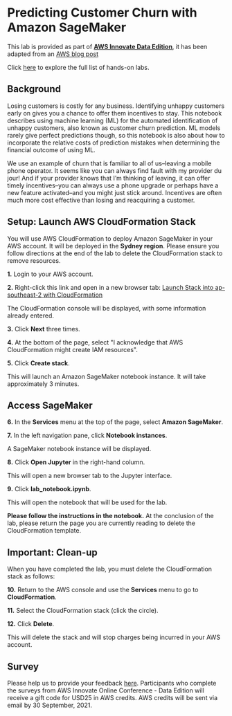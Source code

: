 
# **Predicting Customer Churn with Amazon SageMaker**

This lab is provided as part of **[AWS Innovate Data Edition](https://aws.amazon.com/events/aws-innovate/data/)**,  it has been adapted from an [AWS blog post](https://aws.amazon.com/blogs/machine-learning/predicting-customer-churn-with-amazon-machine-learning/)

Click [here](https://github.com/phonghuule/aws-innovate-data) to explore the full list of hands-on labs.
## Background

Losing customers is costly for any business.  Identifying unhappy customers early on gives you a chance to offer them incentives to stay.  This notebook describes using machine learning (ML) for the automated identification of unhappy customers, also known as customer churn prediction. ML models rarely give perfect predictions though, so this notebook is also about how to incorporate the relative costs of prediction mistakes when determining the financial outcome of using ML.

We use an example of churn that is familiar to all of us–leaving a mobile phone operator.  It seems like you can always find fault with my provider du jour! And if your provider knows that I’m thinking of leaving, it can offer timely incentives–you can always use a phone upgrade or perhaps have a new feature activated–and you might just stick around. Incentives are often much more cost effective than losing and reacquiring a customer.

## Setup: Launch AWS CloudFormation Stack

You will use AWS CloudFormation to deploy Amazon SageMaker in your AWS account. It will be deployed in the **Sydney region**. Please ensure you follow directions at the end of the lab to delete the CloudFormation stack to remove resources.

**1.** Login to your AWS account.

**2.** Right-click this link and open in a new browser tab: [Launch Stack into ap-southeast-2 with CloudFormation](https://console.aws.amazon.com/cloudformation/home?region=ap-southeast-2#/stacks/new?stackName=SageMakerChurn&templateURL=https://s3-ap-southeast-2.amazonaws.com/aimlinnovate/sagemaker-churn-lab.yaml)

The CloudFormation console will be displayed, with some information already entered.

**3.** Click **Next** three times.

**4.** At the bottom of the page, select "I acknowledge that AWS CloudFormation might create IAM resources".

**5.** Click **Create stack**.

This will launch an Amazon SageMaker notebook instance. It will take approximately 3 minutes.

## Access SageMaker

**6.** In the **Services** menu at the top of the page, select **Amazon SageMaker**.

**7.** In the left navigation pane, click **Notebook instances**.

A SageMaker notebook instance will be displayed.

**8.** Click **Open Jupyter** in the right-hand column.

This will open a new browser tab to the Jupyter interface.

**9.** Click **lab_notebook.ipynb**.

This will open the notebook that will be used for the lab.

**Please follow the instructions in the notebook.** At the conclusion of the lab, please return the page you are currently reading to delete the CloudFormation template.

## Important: Clean-up

When you have completed the lab, you must delete the CloudFormation stack as follows:

**10.** Return to the AWS console and use the **Services** menu to go to **CloudFormation**.

**11.** Select the CloudFormation stack (click the circle).

**12.** Click **Delete**.

This will delete the stack and will stop charges being incurred in your AWS account.

## Survey
Please help us to provide your feedback [here](https://amazonmr.au1.qualtrics.com/jfe/form/SV_3a6rNirgLrWYRW6?Session=HOL01).
Participants who complete the surveys from AWS Innovate Online Conference - Data Edition will receive a gift code for USD25 in AWS credits. AWS credits will be sent via email by 30 September, 2021.
